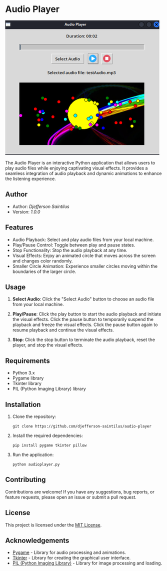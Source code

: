 # Audio Player
![image](./audioplayer.png)

The Audio Player is an interactive Python application that allows users to play audio files while enjoying captivating visual effects. It provides a seamless integration of audio playback and dynamic animations to enhance the listening experience.

## Author
- Author: *Djefferson Saintilus*
- Version: *1.0.0*

## Features

- Audio Playback: Select and play audio files from your local machine.
- Play/Pause Control: Toggle between play and pause states.
- Stop Functionality: Stop the audio playback at any time.
- Visual Effects: Enjoy an animated circle that moves across the screen and changes color randomly.
- Smaller Circle Animation: Experience smaller circles moving within the boundaries of the larger circle.

## Usage

1. **Select Audio**: Click the "Select Audio" button to choose an audio file from your local machine.

2. **Play/Pause**: Click the play button to start the audio playback and initiate the visual effects. Click the pause button to temporarily suspend the playback and freeze the visual effects. Click the pause button again to resume playback and continue the visual effects.

3. **Stop**: Click the stop button to terminate the audio playback, reset the player, and stop the visual effects.

## Requirements

- Python 3.x
- Pygame library
- Tkinter library
- PIL (Python Imaging Library) library

## Installation

1. Clone the repository:

   ```shell
   git clone https://github.com/djefferson-saintilus/audio-player
   ```

2. Install the required dependencies:

   ```shell
   pip install pygame tkinter pillow
   ```

3. Run the application:

   ```shell
   python audioplayer.py
   ```

## Contributing

Contributions are welcome! If you have any suggestions, bug reports, or feature requests, please open an issue or submit a pull request.

## License

This project is licensed under the [MIT License](LICENSE).

## Acknowledgements

- [Pygame](https://www.pygame.org/) - Library for audio processing and animations.
- [Tkinter](https://docs.python.org/3/library/tkinter.html) - Library for creating the graphical user interface.
- [PIL (Python Imaging Library)](https://pillow.readthedocs.io/) - Library for image processing and loading.
